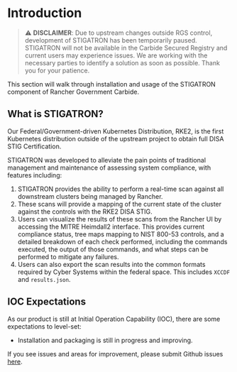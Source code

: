 # Introduction

>:warning: **DISCLAIMER**: Due to upstream changes outside RGS control, development of STIGATRON has been temporarily paused. STIGATRON will not be available in the Carbide Secured Registry and current users may experience issues. We are working with the necessary parties to identify a solution as soon as possible. Thank you for your patience. 

This section will walk through installation and usage of the STIGATRON component of Rancher Government Carbide.

## What is STIGATRON?

Our Federal/Government-driven Kubernetes Distribution, RKE2, is the first Kubernetes distribution outside of the upstream project to obtain full DISA STIG Certification.

STIGATRON was developed to alleviate the pain points of traditional management and maintenance of assessing system compliance, with features including:

1. STIGATRON provides the ability to perform a real-time scan against all downstream clusters being managed by Rancher.
2. These scans will provide a mapping of the current state of the cluster against the controls with the RKE2 DISA STIG.
3. Users can visualize the results of these scans from the Rancher UI by accessing the MITRE Heimdall2 interface. This provides current compliance status, tree maps mapping to NIST 800-53 controls, and a detailed breakdown of each check performed, including the commands executed, the output of those commands, and what steps can be performed to mitigate any failures.
4. Users can also export the scan results into the common formats required by Cyber Systems within the federal space. This includes `XCCDF` and `results.json`.

## IOC Expectations

As our product is still at Initial Operation Capability (IOC), there are some expectations to level-set:

- Installation and packaging is still in progress and improving.

If you see issues and areas for improvement, please submit Github issues [here](https://github.com/rancherfederal/carbide-charts/issues).
